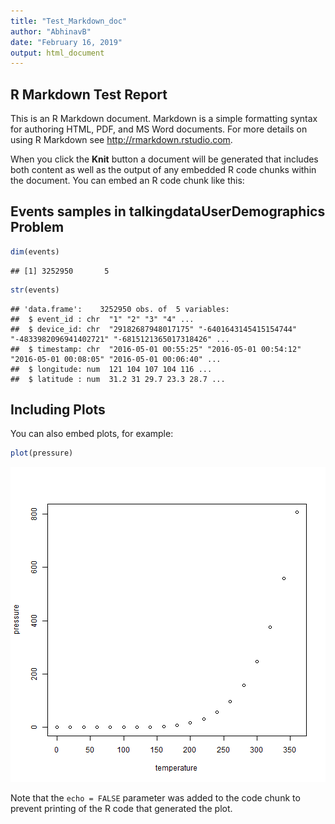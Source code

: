 ```yaml
---
title: "Test_Markdown_doc"
author: "AbhinavB"
date: "February 16, 2019"
output: html_document
---
```




## R Markdown Test Report

This is an R Markdown document. Markdown is a simple formatting syntax for authoring HTML, PDF, and MS Word documents. For more details on using R Markdown see <http://rmarkdown.rstudio.com>.

When you click the **Knit** button a document will be generated that includes both content as well as the output of any embedded R code chunks within the document. You can embed an R code chunk like this:

## Events samples in talkingdataUserDemographics Problem 

```r
dim(events)
```

```
## [1] 3252950       5
```

```r
str(events)
```

```
## 'data.frame':	3252950 obs. of  5 variables:
##  $ event_id : chr  "1" "2" "3" "4" ...
##  $ device_id: chr  "29182687948017175" "-6401643145415154744" "-4833982096941402721" "-6815121365017318426" ...
##  $ timestamp: chr  "2016-05-01 00:55:25" "2016-05-01 00:54:12" "2016-05-01 00:08:05" "2016-05-01 00:06:40" ...
##  $ longitude: num  121 104 107 104 116 ...
##  $ latitude : num  31.2 31 29.7 23.3 28.7 ...
```

## Including Plots

You can also embed plots, for example:


```r
plot(pressure)
```

![plot of chunk pressure](figure/pressure-1.png)

Note that the `echo = FALSE` parameter was added to the code chunk to prevent printing of the R code that generated the plot.
